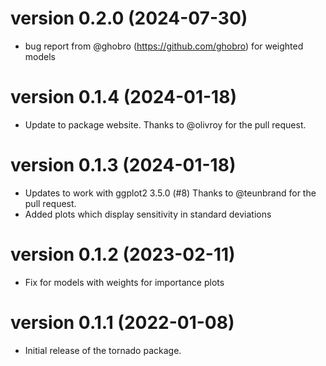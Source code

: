 # version 0.2.0 (2024-07-30)

- bug report from @ghobro (https://github.com/ghobro) for weighted models

# version 0.1.4 (2024-01-18)

- Update to package website.  Thanks to @olivroy for the pull request.

# version 0.1.3 (2024-01-18)

- Updates to work with ggplot2 3.5.0 (#8) Thanks to @teunbrand for the pull request.
- Added plots which display sensitivity in standard deviations

# version 0.1.2 (2023-02-11)

- Fix for models with weights for importance plots

# version 0.1.1 (2022-01-08)

- Initial release of the tornado package.
